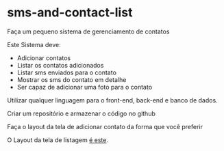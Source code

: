 # sms-and-contact-list

Faça um pequeno sistema de gerenciamento de contatos

Este Sistema deve:

* Adicionar contatos
* Listar os contatos adicionados
* Listar sms enviados para o contato
* Mostrar os sms do contato em detalhe
* Ser capaz de adicionar uma foto para o contato


Utilizar qualquer linguagem para o front-end, back-end e banco de dados.


Criar um repositório e armazenar o código no github

Faça o layout da tela de adicionar contato da forma que você preferir

O Layout da tela de listagem [é este](https://www.figma.com/file/JZwGYARxYhgZJDRhNxdR3a/Untitled?node-id=0%3A1).
